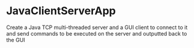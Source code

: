 # JavaClientServerApp
Create a Java TCP multi-threaded server and a GUI client to connect to it and send commands to be executed on the server and outputted back to the GUI
